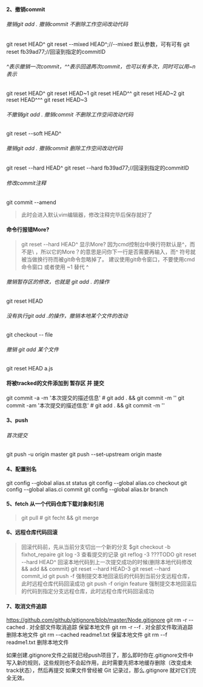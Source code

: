 #### 2、撤销commit

###### 撤销git add . 撤销commit 不删除工作空间改动代码
git reset HEAD^
git reset --mixed HEAD^;//--mixed 默认参数，可有可有
git reset fb39ad77;//回滚到指定的commitID

###### ^表示撤销一次commit，^^表示回退两次commit，也可以有多次，同时可以用~n表示
git reset HEAD^
git reset HEAD~1
git reset HEAD^^
git reset HEAD~2
git reset HEAD^^^
git reset HEAD~3

###### 不撤销git add . 撤销commit 不删除工作空间改动代码
git reset --soft HEAD^

###### 撤销git add . 撤销commit 删除工作空间改动代码
git reset --hard HEAD^
git reset --hard fb39ad77;//回滚到指定的commitID

###### 修改commit注释
git commit --amend
> 此时会进入默认vim编辑器，修改注释完毕后保存就好了

#### 命令行报错More?
> git reset --hard HEAD^ 显示More?
因为cmd控制台中换行符默认是^，而不是\ ，所以它的More？的意思是问你下一行是否需要再输入，而^ 符号就被当做换行符而被git命令忽略掉了。
建议使用git命令窗口，不要使用cmd命令窗口
或者使用 ~1 替代 ^

###### 撤销暂存区的修改，也就是 git add . 的操作
git reset HEAD

###### 没有执行git add .的操作，撤销本地某个文件的改动
git checkout -- file

###### 撤销 git add 某个文件
git reset HEAD a.js

#### 将被tracked的文件添加到 暂存区 并 提交
git commit -a -m '本次提交的描述信息' # git add . && git commit -m ''
git commit -am '本次提交的描述信息' # git add . && git commit -m ''

#### 3、push

###### 首次提交
git push -u origin master
git push --set-upstream origin maste

#### 4、配置别名
git config --global alias.st status
git config --global alias.co checkout
git config --global alias.ci commit
git config --global alias.br branch

#### 5、fetch 从一个代码仓库下载对象和引用
> git pull # git fecht && git merge

#### 6、远程仓库代码回滚
>回滚代码前，先从当前分支切出一个新的分支 $git checkout -b fixhot_repaire
git log -3 查看提交的记录
git reflog -3 ???TODO
git reset --hard HEAD^ 回滚本地代码到上一次提交成功的时候(删除本地代码修改 && add && commit)
git reset --hard HEAD-3
git reset --hard commit_id
git push -f 强制提交本地回滚后的代码到当前分支远程仓库，此时远程仓库代码回滚成功
git push -f origin feature 强制提交本地回滚后的代码到指定分支远程仓库，此时远程仓库代码回滚成功

#### 7、取消文件追踪
https://github.com/github/gitignore/blob/master/Node.gitignore
git rm -r --cached . 对全部文件取消追踪 保留本地文件
git rm -r --f . 对全部文件取消追踪 删除本地文件
git rm --cached readme1.txt 保留本地文件
git rm --f readme1.txt 删除本地文件

如果创建.gitignore文件之前就已经push项目了，那么即时你在.gitignore文件中写入新的规则，这些规则也不会起作用，此时需要先把本地缓存删除（改变成未track状态），然后再提交
如果文件曾经被 Git 记录过，那么.gitignore 就对它们完全无效。


